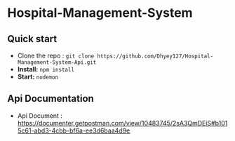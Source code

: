 # Hospital-Management-System

## Quick start

- Clone the repo : `git clone https://github.com/Dhyey127/Hospital-Management-System-Api.git`
- **Install:** `npm install`
- **Start:** `nodemon`

## Api Documentation

- Api Document : https://documenter.getpostman.com/view/10483745/2sA3QmDEiS#b1015c61-abd3-4cbb-bf6a-ee3d6baa4d9e
